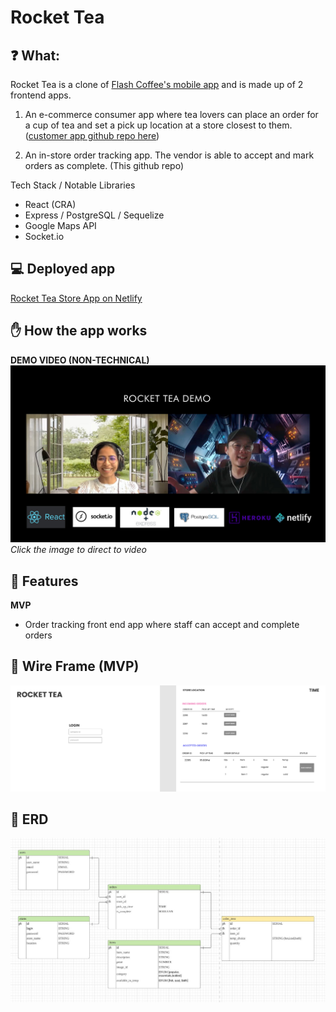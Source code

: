 # Rocket Tea

## ❓ What:

Rocket Tea is a clone of [Flash Coffee's mobile app](https://flash-coffee.com/) and is made up of 2 frontend apps.

1. An e-commerce consumer app where tea lovers can place an order for a cup of tea and set a pick up location at a store closest to them. ([customer app github repo here](https://github.com/eddiejpot/rocket-tea-frontend-app-users))

2. An in-store order tracking app. The vendor is able to accept and mark orders as complete. (This github repo)

Tech Stack / Notable Libraries

- React (CRA)
- Express / PostgreSQL / Sequelize
- Google Maps API
- Socket.io

## 💻 Deployed app

<!-- prettier-ignore -->
<a href="https://rocket-tea-stores.netlify.app/" target="_blank">Rocket Tea Store App on Netlify</a>

## ✋ How the app works

**DEMO VIDEO (NON-TECHNICAL)**
[![DemoVideo](/readme_images/rocket-tea-mvp-demo-video-cover-image.jpg)](https://youtu.be/C-fNKPV232I 'DemoVideo')
_Click the image to direct to video_

## 🌈 Features

**MVP**

- Order tracking front end app where staff can accept and complete orders

## 📱 Wire Frame (MVP)

![Image of user flow ](/readme_images/rocket-tea-store-wireframe.jpg)

## 🧠 ERD

![Image of ERD](/readme_images/rocket-tea-erd.jpg)
